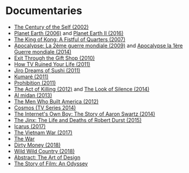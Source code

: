 # Documentaries

* [The Century of the Self \(2002\)](https://www.imdb.com/title/tt0432232/)
* [Planet Earth \(2006\)](https://www.imdb.com/title/tt0795176/) and [Planet Earth II \(2016\)](https://www.imdb.com/title/tt5491994/)
* [The King of Kong: A Fistful of Quarters \(2007\)](https://www.imdb.com/title/tt0923752/)
* [Apocalypse: La 2ème guerre mondiale \(2009\)](https://www.imdb.com/title/tt1508238/) and [Apocalypse la 1ère Guerre mondiale \(2014\)](https://www.imdb.com/title/tt3638584/)
* [Exit Through the Gift Shop \(2010\)](https://www.imdb.com/title/tt1587707/)
* [How TV Ruined Your Life \(2011\)](https://www.imdb.com/title/tt1827733/)
* [Jiro Dreams of Sushi \(2011\)](https://www.imdb.com/title/tt1772925/)
* [Kumaré \(2011\)](https://www.imdb.com/title/tt1865425/)
* [Prohibition \(2011\)](https://www.imdb.com/title/tt1950799/)
* [The Act of Killing \(2012\)](https://www.imdb.com/title/tt2375605/) and [The Look of Silence \(2014\)](https://www.imdb.com/title/tt3521134/)
* [Al midan (2013)](https://www.imdb.com/title/tt2486682/)
* [The Men Who Built America \(2012\)](https://www.imdb.com/title/tt2167393/)
* [Cosmos \(TV Series 2014\)](https://www.imdb.com/title/tt2395695/)
* [The Internet's Own Boy: The Story of Aaron Swartz \(2014\)](https://www.imdb.com/title/tt3268458/)
* [The Jinx: The Life and Deaths of Robert Durst \(2015\)](https://www.imdb.com/title/tt4299972/)
* [Icarus \(2017\)](https://www.imdb.com/title/tt6333060/)
* [The Vietnam War \(2017\)](https://www.imdb.com/title/tt1877514/)
* [The War](https://www.imdb.com/title/tt0996994/)
* [Dirty Money \(2018\)](https://www.imdb.com/title/tt7889220/)
* [Wild Wild Country \(2018\)](https://www.imdb.com/title/tt7768848/)
* [Abstract: The Art of Design](https://www.imdb.com/title/tt6333098/)
* [The Story of Film: An Odyssey](https://www.imdb.com/title/tt2044056/)
